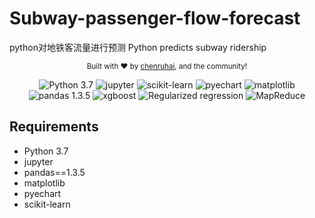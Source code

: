 # Subway-passenger-flow-forecast
python对地铁客流量进行预测  Python predicts subway ridership

<p align="center">
  <sub>
    Built with ❤︎ by
    <a href="https://github.com/chenruhai">chenruhai</a>, 
    and the community!
  </sub>
</p>

<p align="center">
   <img alt="Python 3.7" src="https://img.shields.io/badge/python-3.7-green.svg?style=plastic">
  <img alt="jupyter" src="https://img.shields.io/badge/jupyter-green.svg?style=plastic">
  <img alt="scikit-learn" src="https://img.shields.io/badge/scikit-learn-green.svg?style=plastic">
  <img alt="pyechart" src="https://img.shields.io/badge/pyechart-green.svg?style=plastic">
  <img alt="matplotlib" src="https://img.shields.io/badge/matplotlib-green.svg?style=plastic">
  <img alt="pandas 1.3.5" src="https://img.shields.io/badge/pandas-1.3.5-green.svg?style=plastic">
  <img alt="xgboost" src="https://img.shields.io/badge/xgboost-green.svg?style=plastic">
  <img alt="Regularized regression" src="https://img.shields.io/badge/Regularized regression-green.svg?style=plastic">
  <img alt="MapReduce" src="https://img.shields.io/badge/MapReduce-green.svg?style=plastic">
</p>

## Requirements

- Python 3.7
- jupyter
- pandas==1.3.5
- matplotlib
- pyechart
- scikit-learn




